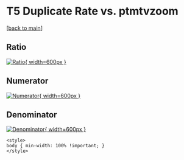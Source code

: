 # T5 Duplicate Rate vs. ptmtvzoom

[[back to main](./)]



## Ratio

[![Ratio](../mtv/var/T5_duplrate_ptmtvzoom.png){ width=600px }](../mtv/var/T5_duplrate_ptmtvzoom.pdf)

## Numerator

[![Numerator](../mtv/num/T5_duplrate_ptmtvzoom_num.png){ width=600px }](../mtv/num/T5_duplrate_ptmtvzoom_num.pdf)

## Denominator

[![Denominator](../mtv/den/T5_duplrate_ptmtvzoom_den.png){ width=600px }](../mtv/den/T5_duplrate_ptmtvzoom_den.pdf)


``` {=html}
<style>
body { min-width: 100% !important; }
</style>
```
